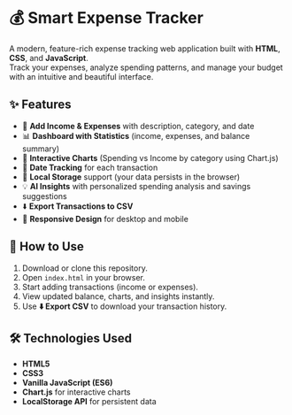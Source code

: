 # 💰 Smart Expense Tracker

A modern, feature-rich expense tracking web application built with **HTML**, **CSS**, and **JavaScript**.  
Track your expenses, analyze spending patterns, and manage your budget with an intuitive and beautiful interface.

## ✨ Features

- 🔐 **Add Income & Expenses** with description, category, and date  
- 📊 **Dashboard with Statistics** (income, expenses, and balance summary)  
- 🍩 **Interactive Charts** (Spending vs Income by category using Chart.js)  
- 📅 **Date Tracking** for each transaction  
- 💾 **Local Storage** support (your data persists in the browser)  
- 💡 **AI Insights** with personalized spending analysis and savings suggestions  
- ⬇️ **Export Transactions to CSV**  
- 📱 **Responsive Design** for desktop and mobile  

## 🚀 How to Use

1. Download or clone this repository.  
2. Open `index.html` in your browser.  
3. Start adding transactions (income or expenses).  
4. View updated balance, charts, and insights instantly.  
5. Use **⬇️ Export CSV** to download your transaction history.  

## 🛠️ Technologies Used

- **HTML5**  
- **CSS3**  
- **Vanilla JavaScript (ES6)**  
- **Chart.js** for interactive charts  
- **LocalStorage API** for persistent data  
